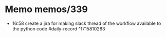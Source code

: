 # Memo memos/339
- 16:58 create a jira for making slack thread of the workflow available to the python code #daily-record ^1715810283